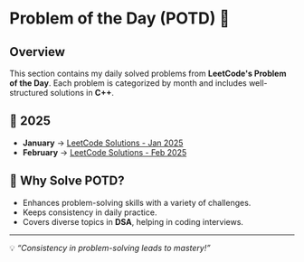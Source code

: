 # Problem of the Day (POTD) 📆

## **Overview**
This section contains my daily solved problems from **LeetCode's Problem of the Day**. Each problem is categorized by month and includes well-structured solutions in **C++**.

## 📅 **2025**
- **January** → [LeetCode Solutions - Jan 2025](January/)
- **February** → [LeetCode Solutions - Feb 2025](February/)

## 📌 **Why Solve POTD?**
- Enhances problem-solving skills with a variety of challenges.
- Keeps consistency in daily practice.
- Covers diverse topics in **DSA**, helping in coding interviews.

---

💡 *“Consistency in problem-solving leads to mastery!”*
